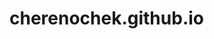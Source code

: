 # cherenochek.github.io
<!-- SAPE RTB JS -->
<script
    async="async"
    src="//cdn-rtb.sape.ru/rtb-b/js/038/2/121038.js"
    type="text/javascript">
</script>
<!-- SAPE RTB END -->
